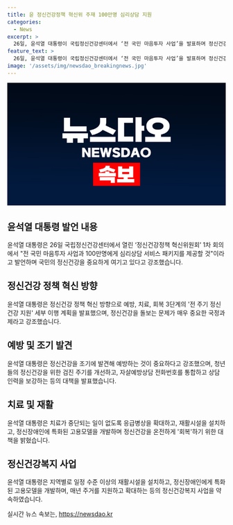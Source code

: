 ```yaml
---
title: 윤 정신건강정책 혁신위 주재 100만명 심리상담 지원
categories:
  - News
excerpt: >
  26일, 윤석열 대통령이 국립정신건강센터에서 ‘전 국민 마음투자 사업’을 발표하며 정신건강정책 혁신위원회 1차 회의를 주재했다. 대통령은 우울과 불안을 조기에 발견하여 예방하는 것이 중요하다고 강조하며, 정신건강을 위해 예방, 치료, 회복 3단계의 지원을 세부 계획을 발표했다. 10년마다 받는 정신건강 검진을 2년마다 받을 수 있도록 개선하고, 응급 의료센터를 늘리며, 재활, 고용, 복지서비스 패키지를 제공하는 등 정신건강 분야에 대한 다양한 정책을 약속했다.
feature_text: >
  26일, 윤석열 대통령이 국립정신건강센터에서 ‘전 국민 마음투자 사업’을 발표하며 정신건강정책 혁신위원회 1차 회의를 주재했다. 대통령은 우울과 불안을 조기에 발견하여 예방하는 것이 중요하다고 강조하며, 정신건강을 위해 예방, 치료, 회복 3단계의 지원을 세부 계획을 발표했다. 10년마다 받는 정신건강 검진을 2년마다 받을 수 있도록 개선하고, 응급 의료센터를 늘리며, 재활, 고용, 복지서비스 패키지를 제공하는 등 정신건강 분야에 대한 다양한 정책을 약속했다.
image: '/assets/img/newsdao_breakingnews.jpg'
---
```


<p><img src="/assets/img/newsdao_breakingnews.jpg" alt="implanttips 속보" /></p>

<h2 data-ke-size="size26">윤석열 대통령 발언 내용</h2>

<p data-ke-size="size16">윤석열 대통령은 26일 국립정신건강센터에서 열린 ‘정신건강정책 혁신위원회’ 1차 회의에서 "전 국민 마음투자 사업과 100만명에게 심리상담 서비스 패키지를 제공할 것"이라고 발언하며 국민의 정신건강을 중요하게 여기고 있다고 강조했습니다.</p>

<h2 data-ke-size="size26">정신건강 정책 혁신 방향</h2>

<p data-ke-size="size16">윤석열 대통령은 정신건강 정책 혁신 방향으로 예방, 치료, 회복 3단계의 '전 주기 정신건강 지원' 세부 이행 계획을 발표했으며, 정신건강을 돌보는 문제가 매우 중요한 국정과제라고 강조했습니다.</p>

<h2 data-ke-size="size26">예방 및 조기 발견</h2>

<p data-ke-size="size16">윤석열 대통령은 정신건강을 조기에 발견해 예방하는 것이 중요하다고 강조했으며, 청년들의 정신건강을 위한 검진 주기를 개선하고, 자살예방상담 전화번호를 통합하고 상담 인력을 보강하는 등의 대책을 발표했습니다.</p>

<h2 data-ke-size="size26">치료 및 재활</h2>

<p data-ke-size="size16">윤석열 대통령은 치료가 중단되는 일이 없도록 응급병상을 확대하고, 재활시설을 설치하고, 정신장애인에 특화된 고용모델을 개발하며 정신건강을 온전하게 '회복'하기 위한 대책을 밝혔습니다.</p>

<h2 data-ke-size="size26">정신건강복지 사업</h2>

<p data-ke-size="size16">윤석열 대통령은 지역별로 일정 수준 이상의 재활시설을 설치하고, 정신장애인에게 특화된 고용모델을 개발하며, 매년 주거를 지원하고 확대하는 등의 정신건강복지 사업을 약속하였습니다.</p>
실시간 뉴스 속보는, <a href="https://newsdao.kr" rel="dofollow">https://newsdao.kr</a>


